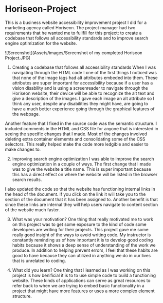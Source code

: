 # Horiseon-Project

This is a business website accessibility improvement project I did for a marketing agency called Horiseon. The project manager had two requirements that he wanted me to fullfill for this project: to create a codebase that follows all accessibility standards and to improve search engine optimization for the website.

![Screenshot](Assets/images/Screenshot of my completed Horiseon Project.JPG)

1. Creating a codebase that follows all accessibility standards
 When I was navigating through the HTML code I one of the first things I noticed was that none of the image tags had alt attributes embeded into them. These attributes are super important for accessibility because if a user has a vision disability and is using a screenreader to navigate through the Horiseon website, their device will be able to recognize the alt text and give a description of the images. I gave each image an alt attribute so I think any user, despite any disabilities they might have, are going to have a much better experience going through the graphical features of the webpage.

Another feature that I fixed in the source code was the semantic structure. I included comments in the HTML and CSS file for anyone that is interested in seeing the specific changes that I made. Most of the changes involved deleting extra container elememts and consolidating some of the CSS selectors. This really helped make the code more ledgible and easier to make changes to.

2. Improving search engine optimization
I was able to improve the search engine optimization in a couple of ways. The first change that I made was to give the website a title name. This is super important because this has a direct effect on where the website will be listed in the browser search results.

I also updated the code so that the website has functioning internal links in the head of the document. If you click on the link it will take you to the section of the document that it has been assigned to. Another benefit is that since these links are internal they will help users navigate to content section of the website much faster. 

3. What was your motivation?
One thing that really motivated me to work on this project was to get some exposure to the kind of code some developers are writing for their projects. This project gave me some really good insight of the ways to avoid writing code. My instructor is constantly reminding us of how important it is to develop good coding habits because it shows a deep sense of understanding of the work we produce. In addition to helping prevent errors, I feel that these habits are good to have because they can utilized in anything we do in our lives that is unrelated to coding.

4. What did you learn?
One thing that I learned as I was working on this project is how benificial it is to to use simple code to build a functioning website. These kinds of applications can serve as great resources to refer back to when we are trying to embed basic functionality in a project that might have more features or uses a more complex element structure.

